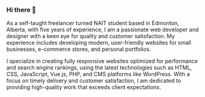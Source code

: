 ### Hi there 👋

As a self-taught freelancer turned NAIT student based in Edmonton, Alberta, with five years of experience, I am a passionate web developer and designer with a keen eye for quality and customer satisfaction. My experience includes developing modern, user-friendly websites for small businesses, e-commerce stores, and personal portfolios.

I specialize in creating fully responsive websites optimized for performance and search engine rankings, using the latest technologies such as HTML, CSS, JavaScript, Vue.js, PHP, and CMS platforms like WordPress. With a focus on timely delivery and customer satisfaction, I am dedicated to providing high-quality work that exceeds client expectations. 
